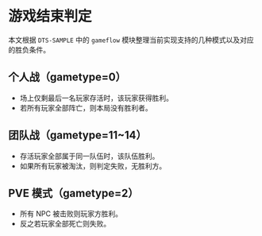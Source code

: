 # 游戏结束判定

本文根据 `DTS-SAMPLE` 中的 `gameflow` 模块整理当前实现支持的几种模式以及对应的胜负条件。

## 个人战（gametype=0）
- 场上仅剩最后一名玩家存活时，该玩家获得胜利。
- 若所有玩家全部阵亡，则本局没有胜利者。

## 团队战（gametype=11~14）
- 存活玩家全部属于同一队伍时，该队伍胜利。
- 如果所有玩家被淘汰，则判定失败，无胜利方。

## PVE 模式（gametype=2）
- 所有 NPC 被击败则玩家方胜利。
- 反之若玩家全部死亡则失败。

